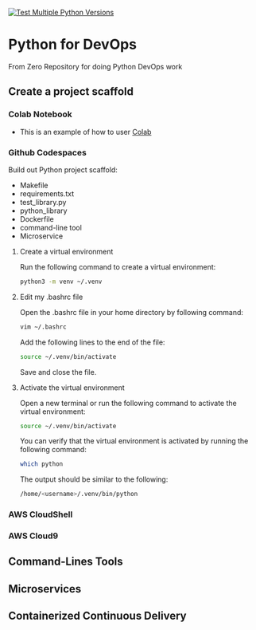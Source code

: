 [![Test Multiple Python Versions](https://github.com/richardvlas/python-for-devops-june-2023/actions/workflows/main.yml/badge.svg)](https://github.com/richardvlas/python-for-devops-june-2023/actions/workflows/main.yml)

# Python for DevOps
From Zero Repository for doing Python DevOps work

## Create a project scaffold

### Colab Notebook
* This is an example of how to user [Colab](https://github.com/richardvlas/python-for-devops-june-2023/blob/main/getting_started_python.ipynb)

### Github Codespaces

Build out Python project scaffold:

* Makefile
* requirements.txt
* test_library.py
* python_library
* Dockerfile
* command-line tool
* Microservice

1. Create a virtual environment

    Run the following command to create a virtual environment:

    ```bash
    python3 -m venv ~/.venv
    ```

2. Edit my .bashrc file
    
    Open the .bashrc file in your home directory by following command:

    ```bash
    vim ~/.bashrc
    ```
    Add the following lines to the end of the file:

    ```bash
    source ~/.venv/bin/activate
    ```
    Save and close the file.

3. Activate the virtual environment
    
    Open a new terminal or run the following command to activate the virtual environment:

    ```bash
    source ~/.venv/bin/activate
    ```
    You can verify that the virtual environment is activated by running the following command:

    ```bash
    which python
    ```
    The output should be similar to the following:

    ```bash
    /home/<username>/.venv/bin/python
    ```


### AWS CloudShell
### AWS Cloud9


## Command-Lines Tools

## Microservices

## Containerized Continuous Delivery
